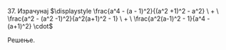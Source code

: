 $37.$ Израчунај $\displaystyle \frac{a^4 - (a - 1)^2}{(a^2 +1)^2 - a^2} \ + \ \frac{a^2 - (a^2 -1)^2}{a^2(a+1)^2 - 1} \ + \ \frac{a^2(a-1)^2 - 1}{a^4 - (a+1)^2} \cdot$

Решење.